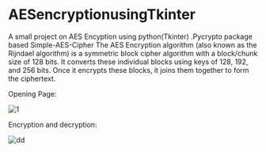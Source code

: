 # AESencryptionusingTkinter
A small project on AES Encyption using python(Tkinter) .Pycrypto package based Simple-AES-Cipher 
The AES Encryption algorithm (also known as the Rijndael algorithm) is a symmetric block cipher algorithm with a block/chunk size of 128 bits. It converts these individual blocks using keys of 128, 192, and 256 bits. Once it encrypts these blocks, it joins them together to form the ciphertext.


Opening Page:


![1](https://github.com/CoderDebjeet/AESencryptionusingTkinter/assets/91367172/d3c85912-79ec-46b8-bfff-dd99704831d2)


Encryption and decryption:


![dd](https://github.com/CoderDebjeet/AESencryptionusingTkinter/assets/91367172/bd9d6793-b4f9-4cc1-8ea2-6b85eabd0dbb)
